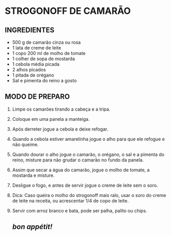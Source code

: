 # STROGONOFF DE CAMARÃO

## INGREDIENTES

 - 500 g de camarão cinza ou rosa
 - 1 lata de creme de leite
 - 1 copo 200 ml de molho de tomate
 - 1 colher de sopa de mostarda
 - 1 cebola média picada
 - 2 alhos picados
 - 1 pitada de orégano
 - Sal e pimenta do reino a gosto

## MODO DE PREPARO

1. Limpe os camarões tirando a cabeça e a tripa.
2. Coloque em uma panela a manteiga.
3. Após derreter jogue a cebola e deixe refogar. 
4. Quando a cebola estiver amarelinha jogue o alho para que ele refogue e não queime.
5. Quando dourar o alho jogue o camarão, o orégano, o sal e a pimenta do reino, misture para não grudar o camarão no fundo da panela.
6. Assim que secar a água do camarão, jogue o molho de tomate, a mostarda e misture.
7. Desligue o fogo, e antes de servir jogue o creme de leite sem o soro.
8. Dica: Caso queira o molho do strogonoff mais ralo, usar o soro do creme de leite na receita, ou acrescentar 1/4 de copo de leite.
9. Servir com arroz branco e bata, pode ser palha, palito ou chips.

    ##  *bon appétit!*
 
       




